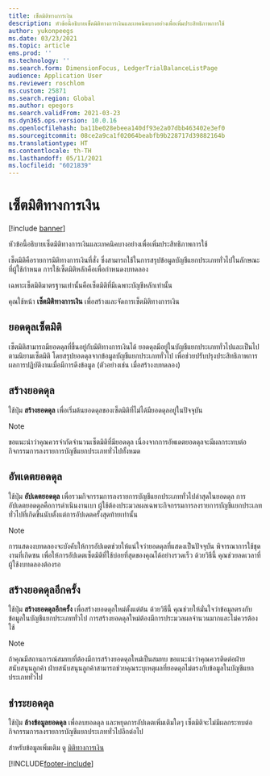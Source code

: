 ```yaml
---
title: เซ็ตมิติทางการเงิน
description: หัวข้อนี้อธิบายเซ็ตมิติทางการเงินและเทคนิคบางอย่างเพื่อเพิ่มประสิทธิภาพการใช้
author: yukonpeegs
ms.date: 03/23/2021
ms.topic: article
ems.prod: ''
ms.technology: ''
ms.search.form: DimensionFocus, LedgerTrialBalanceListPage
audience: Application User
ms.reviewer: roschlom
ms.custom: 25871
ms.search.region: Global
ms.author: epegors
ms.search.validFrom: 2021-03-23
ms.dyn365.ops.version: 10.0.16
ms.openlocfilehash: ba11be028ebeea140df93e2a07dbb463402e3ef0
ms.sourcegitcommit: 08ce2a9ca1f02064beabfb9b228717d39882164b
ms.translationtype: HT
ms.contentlocale: th-TH
ms.lasthandoff: 05/11/2021
ms.locfileid: "6021839"
---
```

# <a name="financial-dimension-sets"></a>เซ็ตมิติทางการเงิน

[!include [banner](../includes/banner.md)]

หัวข้อนี้อธิบายเซ็ตมิติทางการเงินและเทคนิคบางอย่างเพื่อเพิ่มประสิทธิภาพการใช้

เซ็ตมิติคือรายการมิติทางการเงินที่สั่ง ซึ่งสามารถใช้ในการสรุปข้อมูลบัญชีแยกประเภททั่วไปในลักษณะที่ผู้ใช้กําหนด การใช้เซ็ตมิติหลักคือเพื่อกําหนดงบทดลอง

เฉพาะเซ็ตมิติมาตรฐานเท่านั้นคือเซ็ตมิติที่มีเฉพาะบัญชีหลักเท่านั้น

คุณใช้หน้า **เซ็ตมิติทางการเงิน** เพื่อสร้างและจัดการเซ็ตมิติทางการเงิน

## <a name="dimension-set-balances"></a>ยอดดุลเซ็ตมิติ

เซ็ตมิติสามารถมียอดดุลที่ขึ้นอยู่กับมิติทางการเงินได้ ยอดดุลมีอยู่ในบัญชีแยกประเภททั่วไปและเป็นไปตามนิยามเซ็ตมิติ โดยสรุปยอดดุลจากข้อมูลบัญชีแยกประเภททั่วไป เพื่อช่วยปรับปรุงประสิทธิภาพการผลการปฏิบัติงานเมื่อมีการดึงข้อมูล (ตัวอย่างเช่น เมื่อสร้างงบทดลอง)

## <a name="create-balances"></a>สร้างยอดดุล

ใช้ปุ่ม **สร้างยอดดุล** เพื่อเริ่มต้นยอดดุลของเซ็ตมิติที่ไม่ได้มียอดดุลอยู่ในปัจจุบัน

> [!NOTE]
> ขอแนะนำว่าคุณควรจํากัดจํานวนเซ็ตมิติที่มียอดดุล เนื่องจากการอัพเดตยอดดุลจะมีผลกระทบต่อกิจกรรมการลงรายการบัญชีแยกประเภททั่วไปทั้งหมด

## <a name="update-balances"></a>อัพเดตยอดดุล

ใช้ปุ่ม **อัปเดตยอดดุล** เพื่อรวมกิจกรรมการลงรายการบัญชีแยกประเภททั่วไปล่าสุดในยอดดุล การอัปเดตยอดดุลคือการดําเนินงานเบา ผู้ใช้ต้องประมวลผลเฉพาะกิจกรรมการลงรายการบัญชีแยกประเภททั่วไปที่เกิดขึ้นนับตั้งแต่การอัปเดตครั้งสุดท้ายเท่านั้น

> [!NOTE]
> การแสดงงบทดลองจะบังคับให้การอัปเดตช่วยให้แน่ใจว่ายอดดุลที่แสดงเป็นปัจจุบัน พิจารณาการใช้ชุดงานที่เกิดซน เพื่อให้การอัปเดตเซ็ตมิติที่ใช้บ่อยที่สุดของคุณได้อย่างรวดเร็ว ด้วยวิธีนี้ คุณช่วยลดเวลาที่ผู้ใช้งบทดลองต้องรอ

## <a name="rebuild-balances"></a>สร้างยอดดุลอีกครั้ง

ใช้ปุ่ม **สร้างยอดดุลอีกครั้ง** เพื่อสร้างยอดดุลใหม่ตั้งแต่ต้น ด้วยวิธีนี้ คุณช่วยให้มั่นใจว่าข้อมูลตรงกับข้อมูลในบัญชีแยกประเภททั่วไป การสร้างยอดดุลใหม่ต้องมีการประมวลผลจำนวนมากและไม่ควรต้องใช้

> [!NOTE]
> ถ้าคุณมีสถานการณ์สมทบที่ต้องมีการสร้างยอดดุลใหม่เป็นสมทบ ขอแนะนำว่าคุณควรติดต่อฝ่ายสนับสนุนลูกค้า ฝ่ายสนับสนุนลูกค้าสามารถช่วยคุณระบุเหตุผลที่ยอดดุลไม่ตรงกับข้อมูลในบัญชีแยกประเภททั่วไป

## <a name="clear-balances"></a>ชำระยอดดุล

ใช้ปุ่ม **ล้างข้อมูลยอดดุล** เพื่อลบยอดดุล และหยุดการอัปเดตเพิ่มเติมใดๆ เซ็ตมิติจะไม่มีผลกระทบต่อกิจกรรมการลงรายการบัญชีแยกประเภททั่วไปอีกต่อไป

สำหรับข้อมูลเพิ่มเติม ดู [มิติทางการเงิน](financial-dimensions.md)

[!INCLUDE[footer-include](../../includes/footer-banner.md)]
